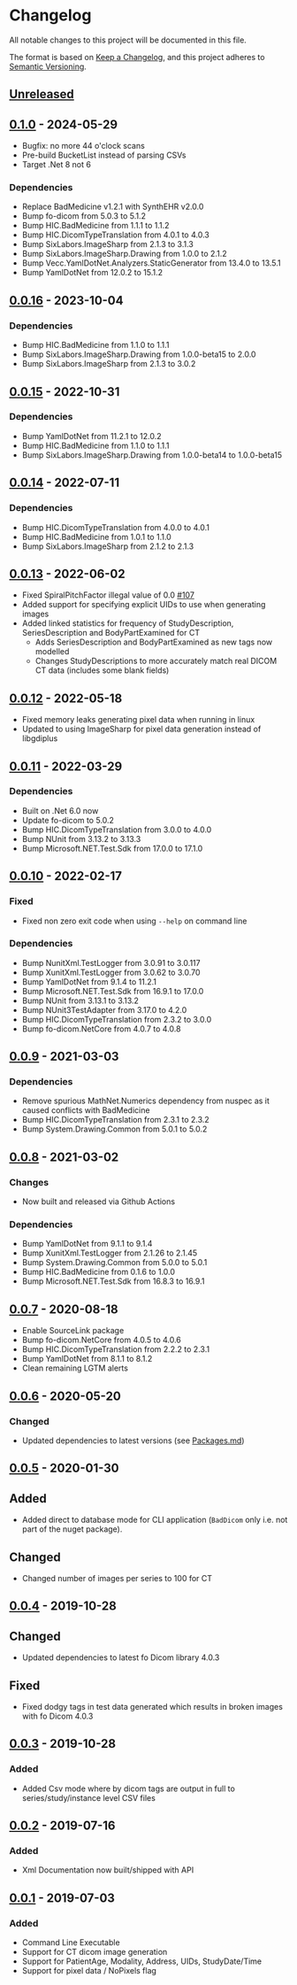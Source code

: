 # Changelog
All notable changes to this project will be documented in this file.

The format is based on [Keep a Changelog](https://keepachangelog.com/en/1.0.0/),
and this project adheres to [Semantic Versioning](https://semver.org/spec/v2.0.0.html).


## [Unreleased]

## [0.1.0] - 2024-05-29

* Bugfix: no more 44 o'clock scans
* Pre-build BucketList instead of parsing CSVs
* Target .Net 8 not 6

### Dependencies

* Replace BadMedicine v1.2.1 with SynthEHR v2.0.0
* Bump fo-dicom from 5.0.3 to 5.1.2
* Bump HIC.BadMedicine from 1.1.1 to 1.1.2
* Bump HIC.DicomTypeTranslation from 4.0.1 to 4.0.3
* Bump SixLabors.ImageSharp from 2.1.3 to 3.1.3
* Bump SixLabors.ImageSharp.Drawing from 1.0.0 to 2.1.2
* Bump Vecc.YamlDotNet.Analyzers.StaticGenerator from 13.4.0 to 13.5.1
* Bump YamlDotNet from 12.0.2 to 15.1.2


## [0.0.16] - 2023-10-04

### Dependencies

- Bump HIC.BadMedicine from 1.1.0 to 1.1.1
- Bump SixLabors.ImageSharp.Drawing from 1.0.0-beta15 to 2.0.0
- Bump SixLabors.ImageSharp from 2.1.3 to 3.0.2

## [0.0.15] - 2022-10-31

### Dependencies

- Bump YamlDotNet from 11.2.1 to 12.0.2
- Bump HIC.BadMedicine from 1.1.0 to 1.1.1
- Bump SixLabors.ImageSharp.Drawing from 1.0.0-beta14 to 1.0.0-beta15

## [0.0.14] - 2022-07-11

### Dependencies

- Bump HIC.DicomTypeTranslation from 4.0.0 to 4.0.1
- Bump HIC.BadMedicine from 1.0.1 to 1.1.0
- Bump SixLabors.ImageSharp from 2.1.2 to 2.1.3

## [0.0.13] - 2022-06-02

- Fixed SpiralPitchFactor illegal value of 0.0 [#107](https://github.com/SMI/BadMedicine.Dicom/issues/107)
- Added support for specifying explicit UIDs to use when generating images
- Added linked statistics for frequency of StudyDescription, SeriesDescription and BodyPartExamined for CT
  - Adds SeriesDescription and BodyPartExamined as new tags now modelled
  - Changes StudyDescriptions to more accurately match real DICOM CT data (includes some blank fields)

## [0.0.12] - 2022-05-18

- Fixed memory leaks generating pixel data when running in linux
- Updated to using ImageSharp for pixel data generation instead of libgdiplus

## [0.0.11] - 2022-03-29

### Dependencies

- Built on .Net 6.0 now
- Update fo-dicom to 5.0.2
- Bump HIC.DicomTypeTranslation from 3.0.0 to 4.0.0 
- Bump NUnit from 3.13.2 to 3.13.3
- Bump Microsoft.NET.Test.Sdk from 17.0.0 to 17.1.0


## [0.0.10] - 2022-02-17

### Fixed

- Fixed non zero exit code when using `--help` on command line

### Dependencies

- Bump NunitXml.TestLogger from 3.0.91 to 3.0.117
- Bump XunitXml.TestLogger from 3.0.62 to 3.0.70
- Bump YamlDotNet from 9.1.4 to 11.2.1
- Bump Microsoft.NET.Test.Sdk from 16.9.1 to 17.0.0
- Bump NUnit from 3.13.1 to 3.13.2
- Bump NUnit3TestAdapter from 3.17.0 to 4.2.0
- Bump HIC.DicomTypeTranslation from 2.3.2 to 3.0.0 
- Bump fo-dicom.NetCore from 4.0.7 to 4.0.8

## [0.0.9] - 2021-03-03

### Dependencies

- Remove spurious MathNet.Numerics dependency from nuspec as it caused conflicts with BadMedicine
- Bump HIC.DicomTypeTranslation from 2.3.1 to 2.3.2
- Bump System.Drawing.Common from 5.0.1 to 5.0.2

## [0.0.8] - 2021-03-02

### Changes

- Now built and released via Github Actions

### Dependencies

- Bump YamlDotNet from 9.1.1 to 9.1.4
- Bump XunitXml.TestLogger from 2.1.26 to 2.1.45
- Bump System.Drawing.Common from 5.0.0 to 5.0.1
- Bump HIC.BadMedicine from 0.1.6 to 1.0.0
- Bump Microsoft.NET.Test.Sdk from 16.8.3 to 16.9.1

## [0.0.7] - 2020-08-18

- Enable SourceLink package
- Bump fo-dicom.NetCore from 4.0.5 to 4.0.6
- Bump HIC.DicomTypeTranslation from 2.2.2 to 2.3.1
- Bump YamlDotNet from 8.1.1 to 8.1.2
- Clean remaining LGTM alerts

## [0.0.6] - 2020-05-20

### Changed

- Updated dependencies to latest versions (see [Packages.md](./Packages.md))


## [0.0.5] - 2020-01-30

## Added

- Added direct to database mode for CLI application (`BadDicom` only i.e. not part of the nuget package).

## Changed

- Changed number of images per series to 100 for CT

## [0.0.4] - 2019-10-28

## Changed

- Updated dependencies to latest fo Dicom library 4.0.3

## Fixed

- Fixed dodgy tags in test data generated which results in broken images with fo Dicom 4.0.3

## [0.0.3] - 2019-10-28

### Added 

 - Added Csv mode where by dicom tags are output in full to series/study/instance level CSV files

## [0.0.2] - 2019-07-16

### Added 
 
- Xml Documentation now built/shipped with API

## [0.0.1] - 2019-07-03

### Added 

- Command Line Executable
- Support for CT dicom image generation
- Support for PatientAge, Modality, Address, UIDs, StudyDate/Time
- Support for pixel data / NoPixels flag

[Unreleased]: https://github.com/SMI/BadMedicine.Dicom/compare/v0.1.0...develop
[0.1.0]: https://github.com/SMI/BadMedicine.Dicom/compare/v0.0.16...v0.1.0
[0.0.16]: https://github.com/SMI/BadMedicine.Dicom/compare/v0.0.15...v0.0.16
[0.0.15]: https://github.com/SMI/BadMedicine.Dicom/compare/v0.0.14...v0.0.15
[0.0.14]: https://github.com/SMI/BadMedicine.Dicom/compare/v0.0.13...v0.0.14
[0.0.13]: https://github.com/SMI/BadMedicine.Dicom/compare/v0.0.12...v0.0.13
[0.0.12]: https://github.com/SMI/BadMedicine.Dicom/compare/v0.0.11...v0.0.12
[0.0.11]: https://github.com/SMI/BadMedicine.Dicom/compare/v0.0.10...v0.0.11
[0.0.10]: https://github.com/SMI/BadMedicine.Dicom/compare/v0.0.9...v0.0.10
[0.0.9]: https://github.com/SMI/BadMedicine.Dicom/compare/v0.0.8...v0.0.9
[0.0.8]: https://github.com/SMI/BadMedicine.Dicom/compare/v0.0.7...v0.0.8
[0.0.7]: https://github.com/SMI/BadMedicine.Dicom/compare/v0.0.6...v0.0.7
[0.0.6]: https://github.com/SMI/BadMedicine.Dicom/compare/v0.0.5...v0.0.6
[0.0.5]: https://github.com/SMI/BadMedicine.Dicom/compare/v0.0.4...v0.0.5
[0.0.4]: https://github.com/SMI/BadMedicine.Dicom/compare/v0.0.3...v0.0.4
[0.0.3]: https://github.com/SMI/BadMedicine.Dicom/compare/5517d7e29aaf3742e91b86288b85f692a063dba4...v0.0.3
[0.0.2]: https://github.com/SMI/BadMedicine.Dicom/compare/v0.0.1...5517d7e29aaf3742e91b86288b85f692a063dba4
[0.0.1]: https://github.com/SMI/BadMedicine.Dicom/compare/bdea963df0337e47434c3e72bde7a16a111b99a8...v0.0.1
